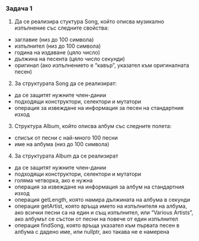### Задача 1  
1. Да се реализира стуктура Song, който описва музикално изпълнение със следните
свойства:
- заглавие (низ до 100 символа)
- изпълнител (низ до 100 символа)
- година на издаване (цяло число)
- дължина на песента (цяло число секунди)
- оригинал (ако изпълнението е “кавър”, указател към оригиналната песен)
2. За структурата Song да се реализират:
- да се защитят нужните член-дании
- подходящи конструктори, селектори и мутатори
- операция за извеждане на информация за песен на стандартния изход
3. Структура Album, който описва албум със следните полета:
- списък от песни с най-много 100 песни
- име на албума (низ до 100 символа)
4. За структурата Album да се реализират
- да се защитят нужните член-дании
- подходящи конструктори, селектори и мутатори
- голяма четворка, ако е нужна
- операция за извеждане на информация за албум на стандартния изход
- операция getLength, която намира дължината на албума в секунди
- операция getArtist, която връща името на изпълнителя на албума, ако всички
песни са на един и същ изпълнител, или “Various Artists”, ако албумът се
състои от песни на повече от един изпълнител
- операция findSong, която връща указател към първата песен в албума с
дадено име, или nullptr, ако такава не е намерена